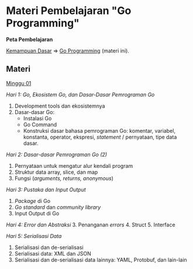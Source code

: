 # Materi Pembelajaran "Go Programming"


**Peta Pembelajaran**

[Kemampuan Dasar](../kemampuan-dasar.md) => [Go Programming](.) (materi ini).


## Materi

[Minggu 01](isi/01.md)

*Hari 1: Go, Ekosistem Go, dan Dasar-Dasar Pemrograman Go*
1. Development tools dan ekosistemnya
2. Dasar-dasar Go: 
    * Instalasi Go
    * Go Command
    * Konstruksi dasar bahasa pemrograman Go: komentar, variabel, konstanta, operator, ekspresi, *statement* / pernyataan, tipe data dasar. 

*Hari 2: Dasar-dasar Pemrograman Go (2)*
1. Pernyataan untuk mengatur alur kendali program
2. Struktur data array, slice, dan map
3. Fungsi (*arguments, returns, anonymous*)

*Hari 3: Pustaka dan Input Output*
1. *Package* di Go
2. *Go standard* dan *community library*
3. Input Output di Go

*Hari 4: Error dan Abstraksi*
3. Penanganan *errors*
4. Struct
5. Interface

*Hari 5: Serialisasi Data*
1. Serialisasi dan de-serialisasi
2. Serialisasi data: XML dan JSON
3. Serialisasi dan de-serialisasi data lainnya: YAML, Protobuf, dan lain-lain
